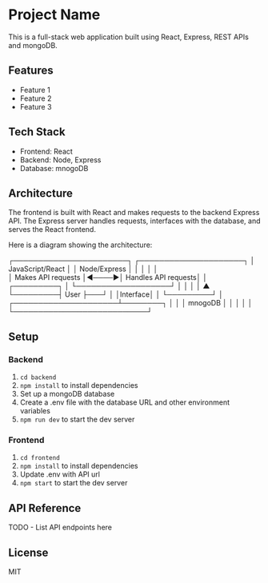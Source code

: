 # Project Name

This is a full-stack web application built using React, Express, REST APIs and mongoDB.

## Features

- Feature 1
- Feature 2
- Feature 3

## Tech Stack

- Frontend: React
- Backend: Node, Express
- Database: mnogoDB

## Architecture

The frontend is built with React and makes requests to the backend Express API. The Express server handles requests, interfaces with the database, and serves the React frontend.

Here is a diagram showing the architecture:

┌───────────────────────┐         ┌─────────────────────┐
│ JavaScript/React      │         │   Node/Express      │
│                       │         │                     │  
│  Makes API requests   │◀────▶│  Handles API requests│
│         ┌─────────┐   │         └───────────────────┘
│         │         │   │                   ▲
└─────────┤  User   ├───┘                   │
         │Interface│                       │
         └─────────┘                       │
                     ┌─────────────────────┴────────┐
                     │                           │
                     │       mnogoDB          │ 
                     │                           │
                     │                           │
                     └───────────────────────────┘





## Setup


### Backend

1. `cd backend`
2. `npm install` to install dependencies
3. Set up a mongoDB database
4. Create a .env file with the database URL and other environment variables
5. `npm run dev` to start the dev server

### Frontend

1. `cd frontend`
2. `npm install` to install dependencies
3. Update .env with API url
4. `npm start` to start the dev server

## API Reference

TODO - List API endpoints here

## License

MIT
